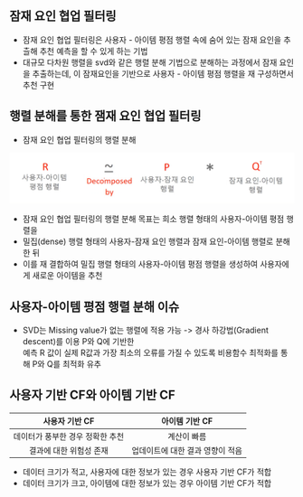 ## 잠재 요인 협업 필터링
* 잠재 요인 협업 필터링은 사용자 - 아이템 평점 행렬 속에 숨어 있는 잠재 요인을 추츨해 추천 예측을 할 수 있게 하는 기법
* 대규모 다차원 행렬을 svd와 같은 행렬 분해 기법으로 분해하는 과정에서 잠재 요인을 추출하는데, 이 잠재요인을 기반으로 사용자 - 아이템 평점 행렬을 재 구성하면서 추천 구현

## 행렬 분해를 통한 잼재 요인 협업 필터링
* 잠재 요인 협업 필터링의 행렬 분해  

![img.png](img.png)

* 잠재 요인 협업 필터링의 행렬 분해 목표는 희소 행렬 형태의 사용자-아이템 평점 행렬을 
* 밀집(dense) 행렬 형태의 사용자-잠재 요인 행렬과 잠재 요인-아이템 행렬로 분해 한 뒤 
* 이를 재 결합하여 밀집 행렬 형태의 사용자-아이템 평점 행렬을 생성하여 사용자에게 새로운 아이템을 추천 

## 사용자-아이템 평점 행렬 분해 이슈
* SVD는 Missing value가 없는 행렬에 적용 가능 -> 경사 하강법(Gradient descent)를 이용 P와 Q에 기반한  
예측 R 값이 실제 R값과 가장 최소의 오류를 가질 수 있도록 비용함수 최적화를 통해 P와 Q를 최적화 유추 


## 사용자 기반 CF와 아이템 기반 CF

|     사용자 기반 CF      |     아이템 기반 CF      |
|:------------------:|:------------------:|
| 데이터가 풍부한 경우 정확한 추천 |       계산이 빠름       |
|   결과에 대한 위험성 존재    | 업데이트에 대한 결과 영향이 적음 |

* 데이터 크기가 적고, 사용자에 대한 정보가 있는 경우 사용자 기반 CF가 적합
* 데이터 크기가 크고, 아이템에 대한 정보가 있는 경우 아이템 기반 CF가 적합



